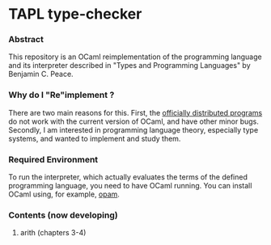 # TAPL type-checker

### Abstract
This repository is an OCaml reimplementation of the programming language and its interpreter described in "Types and Programming Languages" by Benjamin C. Peace.

### Why do I "Re"implement ?
There are two main reasons for this. First, the [officially distributed
programs](https://www.cis.upenn.edu/~bcpierce/tapl/) do not work with
the current version of OCaml, and have other minor bugs. Secondly, I am interested in programming language theory, especially type
systems, and wanted to implement and study them.

### Required Environment
To run the interpreter, which actually evaluates the terms of the defined
programming language, you need to have OCaml running. You can install OCaml using, for example, [opam](https://ocaml.org/docs/install.html).

### Contents (now developing)
1. arith (chapters 3-4)